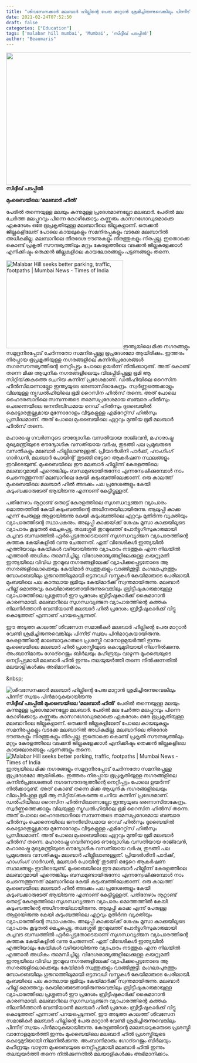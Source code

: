 ```yaml
---
title: "ശിവസേനക്കാർ മലബാർ ഹില്ലിന്റെ പേരു മാറ്റാൻ ശ്രമിച്ചിരുന്നുവെങ്കിലും പിന്നീട്‌ സ്വയം പിൻമാറുകയായിരുന്നു"
date: 2021-02-24T07:52:50
draft: false
categories: ["Education"]
tags: ['malabar hill mumbai', 'Mumbai', 'സിദ്ദീഖ് പടപ്പിൽ']
author: "Beaumaris"
---
```


<strong><a href="https://wordpress-972788-3403151.cloudwaysapps.com/post-about-malabar-hill-mumbai/300072/bdd-803" rel="attachment wp-att-300073"><img class="alignleft size-full wp-image-300073" src="https://cdn.boolokam.com/articles/2021/02/bdd-431.jpg" alt="" width="739" height="360" /></a>സിദ്ദീഖ് പടപ്പിൽ</strong>

<strong>മുംബൈയിലെ ‘മലബാർ ഹിൽ’</strong>

പേരിൽ തന്നെയുള്ള മലയും കുന്നുമുള്ള പ്രദേശമാണല്ലോ മലബാർ. പേരിൽ മല ചേർത്ത മലപ്പുറവും പിന്നെ കോഴിക്കോടും കണ്ണൂരും കാസറഗോഡുമൊക്കെ ഏകദേശം ഒരേ ഭൂപ്രകൃതിയുള്ള മലബാറിലെ ജില്ലകളാണ്‌. തെക്കൻ ജില്ലകളിലേത്‌ പോലെ കായലുകളും സമനിരപ്പുകളും വടക്കേ മലബാറിൽ അധികമില്ല. മലബാറിലെ തീരദേശ ടൗണുകളും നിരത്തുകളും നിരപ്പല്ല. ഇതൊക്കെ കൊണ്ട് പ്രകൃതി സൗന്ദര്യത്തിലും മറ്റും കേരളത്തിലെ വടക്കൻ ജില്ലകളേക്കാൾ എനിക്കിഷ്ടം തെക്കൻ ജില്ലകളിലെ കായലോരങ്ങളും പട്ടണങ്ങളും തന്നെ.

<img class="alignleft" src="https://static.toiimg.com/thumb/msid-71486561,width-1200,height-900,resizemode-4/.jpg" alt="Malabar Hill seeks better parking, traffic, footpaths | Mumbai News - Times  of India" width="319" height="239" />ഇന്ത്യയിലെ മിക്ക നഗരങ്ങളും സമുദ്രനിരപ്പോട്‌ ചേർന്നതോ സമനിരപ്പുള്ള ഭൂപ്രദേശമോ ആയിരിക്കും. ഇത്തരം നിരപ്പായ ഭൂപ്രകൃതിയുള്ള നഗരങ്ങളിലെ കുന്നിൻപ്രദേശങ്ങൾ നഗരസൗന്ദര്യത്തിന്റെ നെറ്റിപ്പട്ടം പോലെ ഉയർന്ന് നിൽക്കാറുണ്ട്‌. അത്‌ കൊണ്ട്‌ തന്നെ മിക്ക ആധുനിക നഗരങ്ങളിലെയും വിലപ്പിടിപ്പുള്ള ഭൂമി ആ സിറ്റിയ്‌ക്കകത്തെ ചെറിയ കുന്നിന്‌ പ്രദേശമാണ്‌. ഡൽഹിയിലെ റൈസിന ഹിൽസിലാണാല്ലോ ഇന്ത്യയുടെ ഭരണാസിരാകേന്ദ്രം. സ്വർണ്ണത്തെക്കാളും വിലയുള്ള ന്യൂഡൽഹിയിലെ ഭൂമി റൈസിന ഹിൽസ്‌ തന്നെ. അത്‌ പോലെ ഹൈദരബാദിലെ സമ്പന്നരുടെ താമസപ്രദേശമായ ബഞ്ചാര ഹിൽസും ചെന്നൈയിലെ ജനനിബിഡമായ റെഡ്‌ ഹിൽസും ദുബൈയിൽ കൊട്ടാരതുല്ല്യമായ മുന്നോറോളം വീടുകളുള്ള എമിറേറ്റ്‌സ്‌ ഹിൽസും പ്രസിദ്ധമാണ്‌. അത് പോലെ മുംബൈയിലെ ഏറ്റവും മുന്തിയ ഭൂമി മലബാർ ഹിൽസ്‌ തന്നെ.

മഹാരാഷ്ട്ര ഗവർണറുടെ ഔദ്യോഗിക വസതിയായ രാജ്ഭവൻ, മഹാരാഷ്ട്ര മുഖ്യമന്ത്രിയുടെ ഔദ്യോഗിക വസതിയായ വർഷ, തുടങ്ങി പല പ്രമുഖരുടെ വസതികളും മലബാർ ഹില്ലിലാണുള്ളത്‌. പ്രിയദർശിനി പാർക്ക്‌, ഹാംഗിംഗ്‌ ഗാർഡൻ, മലബാർ പോയിന്റ്‌ തുടങ്ങി ഒട്ടേറെ ആകർഷണ സ്ഥലങ്ങളും ഇവിടെയുണ്ട്‌. മുംബൈയിലെ ഈ മലബാർ ഹില്ലിന്ന് കേരളത്തിലെ മലബാറുമായി എന്തെങ്കിലും ബന്ധമുണ്ടായിരുന്നോ എന്നന്വേഷിക്കുമ്പോൾ നാം ചെന്നെത്തുന്നത്‌ മലബാറിലെ കേയി കുടുംബത്തിലേക്കാണ്‌. ഒരു കാലത്ത്‌ മുംബൈയിലെ മലബാർ ഹിൽ അടക്കം പല പ്രദേശങ്ങളും കേയി കുടുംബക്കാരുടേത്‌ ആയിരുന്നു എന്നാണ്‌ കേട്ടിട്ടുള്ളത്‌.

പതിനേഴാം നൂറ്റാണ്ട്‌ തൊട്ട്‌ കേരളത്തിലെ സുഗന്ധവ്യഞ്ജന വ്യാപാരം മൊത്തത്തിൽ കേയി കുടുംബത്തിന്റെ അധീനതയിലായിരുന്നു. ആലുപ്പി കാക്ക എന്ന് പേരുള്ള ആളായിരുന്നു കേയി കുടുംബത്തിലെ ഏറ്റവും മുതിർന്ന വ്യക്തിയും വ്യാപാരത്തിന്റെ സ്ഥാപകനും. അലുപ്പി കാക്കയ്‌ക്ക്‌ ശേഷം മൂസാ കാക്കയിലൂടെ വ്യാപാരം കൂടുതൽ മെച്ചപ്പെട്ടു. തലശ്ശേരി തുറമുഖത്ത്‌ പോർട്ടുഗീസുകാരുമായി കച്ചവട ബന്ധത്തിൽ ഏർപ്പെട്ടതോടെയാണ്‌ സുഗന്ധവ്യഞ്ജന വ്യാപാരത്തിന്റെ കുത്തക കേയികളിൽ‌ വന്നു ചേരുന്നത്‌‌. ഏത്‌ വിദേശികൾ ഇന്ത്യയിൽ എത്തിയാലും കേയികൾ വഴിയായിരുന്നു വ്യാപാരം നടത്തുക എന്ന നിലയിൽ എത്താൻ അധികം താമസിച്ചില്ല. വിദേശരാജ്യങ്ങളിലേക്കുള്ള കയറ്റുമതി ഇന്ത്യയിലെ വിവിധ തുറമുഖ നഗരങ്ങളിലേക്ക്‌ വ്യാപിക്കപ്പെട്ടതോടെ ആ നഗരങ്ങളിലൊക്കെയും കേയിമാർ സ്വത്തുക്കളും വാങ്ങിക്കൂട്ടി. മംഗലാപുരത്തും ബോംബെയിലും ഗുജറാത്തിലുമായി ഒട്ടനവധി വസ്തുകൾ കേയിമാരുടെ പേരിലായി.
മുംബയിലെ പല കാതലായ ഭൂമിയും കേയിമാർക്ക്‌ സ്വന്തമായിരുന്നു. മലബാർ ഹില്ല് മൊത്തവും കേയിമാരുടേതായിരുന്നുവെങ്കിലും ബ്രിട്ടീഷുകാരുമായുള്ള വ്യാപാരത്തിലെ പ്രശ്നങ്ങൾ ഈ പ്രദേശം ബ്രിട്ടീഷുകാർക്ക്‌ കൈമാറാൻ കാരണമായി. മലബാറിലെ സുഗന്ധവ്യഞ്ജന വ്യാപാരത്തിന്റെ കുത്തക നിലനിർത്താൻ വേണ്ടിയാൺ മലബാർ ഹിൽ പ്രദേശം ബ്രിട്ടീഷുകാർക്ക്‌ വിട്ടു കൊടുത്തത്‌ എന്നാണ്‌ പറയപ്പെടുന്നത്‌.

ഈ അടുത്ത കാലത്ത്‌ ശിവസേന സമാജികർ മലബാർ ഹില്ലിന്റെ പേരു മാറ്റാൻ വേണ്ടി ശ്രമിച്ചിരുന്നുവെങ്കിലും പിന്നീട്‌ സ്വയം പിൻമാറുകയായിരുന്നു. കേരളത്തിന്റെ മാലബാറുകാരുടെ പ്രശസ്തി വാനോളമുയർത്തി ഇന്നും മുംബൈയിലെ മലബാർ ഹിൽ പ്രശസ്തിയുടെ കൊടുമുടിയായി നിലനിൽക്കുന്നു. അംബാനിമാരും ഗോദ്‌റെജും ബിർലയും മഹീന്ദ്രയും വാഴുന്ന മുംബൈയുടെ നെറ്റിപ്പട്ടമായി മലബാർ ഹിൽ ഇന്നും തലയുയർത്തി തന്നെ നിൽക്കുന്നതിൽ മലയാളികൾക്കും അഭിമാനിക്കാം.

&amp;nbsp;


![ശിവസേനക്കാർ മലബാർ ഹില്ലിന്റെ പേരു മാറ്റാൻ ശ്രമിച്ചിരുന്നുവെങ്കിലും പിന്നീട്‌ സ്വയം പിൻമാറുകയായിരുന്നു](https://cdn.boolokam.com/articles/2021/02/bdd-431.jpg)**[](https://wordpress-972788-3403151.cloudwaysapps.com/post-about-malabar-hill-mumbai/300072/bdd-803)സിദ്ദീഖ് പടപ്പിൽ** **മുംബൈയിലെ ‘മലബാർ ഹിൽ’** പേരിൽ തന്നെയുള്ള മലയും കുന്നുമുള്ള പ്രദേശമാണല്ലോ മലബാർ. പേരിൽ മല ചേർത്ത മലപ്പുറവും പിന്നെ കോഴിക്കോടും കണ്ണൂരും കാസറഗോഡുമൊക്കെ ഏകദേശം ഒരേ ഭൂപ്രകൃതിയുള്ള മലബാറിലെ ജില്ലകളാണ്‌. തെക്കൻ ജില്ലകളിലേത്‌ പോലെ കായലുകളും സമനിരപ്പുകളും വടക്കേ മലബാറിൽ അധികമില്ല. മലബാറിലെ തീരദേശ ടൗണുകളും നിരത്തുകളും നിരപ്പല്ല. ഇതൊക്കെ കൊണ്ട് പ്രകൃതി സൗന്ദര്യത്തിലും മറ്റും കേരളത്തിലെ വടക്കൻ ജില്ലകളേക്കാൾ എനിക്കിഷ്ടം തെക്കൻ ജില്ലകളിലെ കായലോരങ്ങളും പട്ടണങ്ങളും തന്നെ. ![Malabar Hill seeks better parking, traffic, footpaths | Mumbai News - Times  of India](https://static.toiimg.com/thumb/msid-71486561,width-1200,height-900,resizemode-4/.jpg)ഇന്ത്യയിലെ മിക്ക നഗരങ്ങളും സമുദ്രനിരപ്പോട്‌ ചേർന്നതോ സമനിരപ്പുള്ള ഭൂപ്രദേശമോ ആയിരിക്കും. ഇത്തരം നിരപ്പായ ഭൂപ്രകൃതിയുള്ള നഗരങ്ങളിലെ കുന്നിൻപ്രദേശങ്ങൾ നഗരസൗന്ദര്യത്തിന്റെ നെറ്റിപ്പട്ടം പോലെ ഉയർന്ന് നിൽക്കാറുണ്ട്‌. അത്‌ കൊണ്ട്‌ തന്നെ മിക്ക ആധുനിക നഗരങ്ങളിലെയും വിലപ്പിടിപ്പുള്ള ഭൂമി ആ സിറ്റിയ്‌ക്കകത്തെ ചെറിയ കുന്നിന്‌ പ്രദേശമാണ്‌. ഡൽഹിയിലെ റൈസിന ഹിൽസിലാണാല്ലോ ഇന്ത്യയുടെ ഭരണാസിരാകേന്ദ്രം. സ്വർണ്ണത്തെക്കാളും വിലയുള്ള ന്യൂഡൽഹിയിലെ ഭൂമി റൈസിന ഹിൽസ്‌ തന്നെ. അത്‌ പോലെ ഹൈദരബാദിലെ സമ്പന്നരുടെ താമസപ്രദേശമായ ബഞ്ചാര ഹിൽസും ചെന്നൈയിലെ ജനനിബിഡമായ റെഡ്‌ ഹിൽസും ദുബൈയിൽ കൊട്ടാരതുല്ല്യമായ മുന്നോറോളം വീടുകളുള്ള എമിറേറ്റ്‌സ്‌ ഹിൽസും പ്രസിദ്ധമാണ്‌. അത് പോലെ മുംബൈയിലെ ഏറ്റവും മുന്തിയ ഭൂമി മലബാർ ഹിൽസ്‌ തന്നെ. മഹാരാഷ്ട്ര ഗവർണറുടെ ഔദ്യോഗിക വസതിയായ രാജ്ഭവൻ, മഹാരാഷ്ട്ര മുഖ്യമന്ത്രിയുടെ ഔദ്യോഗിക വസതിയായ വർഷ, തുടങ്ങി പല പ്രമുഖരുടെ വസതികളും മലബാർ ഹില്ലിലാണുള്ളത്‌. പ്രിയദർശിനി പാർക്ക്‌, ഹാംഗിംഗ്‌ ഗാർഡൻ, മലബാർ പോയിന്റ്‌ തുടങ്ങി ഒട്ടേറെ ആകർഷണ സ്ഥലങ്ങളും ഇവിടെയുണ്ട്‌. മുംബൈയിലെ ഈ മലബാർ ഹില്ലിന്ന് കേരളത്തിലെ മലബാറുമായി എന്തെങ്കിലും ബന്ധമുണ്ടായിരുന്നോ എന്നന്വേഷിക്കുമ്പോൾ നാം ചെന്നെത്തുന്നത്‌ മലബാറിലെ കേയി കുടുംബത്തിലേക്കാണ്‌. ഒരു കാലത്ത്‌ മുംബൈയിലെ മലബാർ ഹിൽ അടക്കം പല പ്രദേശങ്ങളും കേയി കുടുംബക്കാരുടേത്‌ ആയിരുന്നു എന്നാണ്‌ കേട്ടിട്ടുള്ളത്‌. പതിനേഴാം നൂറ്റാണ്ട്‌ തൊട്ട്‌ കേരളത്തിലെ സുഗന്ധവ്യഞ്ജന വ്യാപാരം മൊത്തത്തിൽ കേയി കുടുംബത്തിന്റെ അധീനതയിലായിരുന്നു. ആലുപ്പി കാക്ക എന്ന് പേരുള്ള ആളായിരുന്നു കേയി കുടുംബത്തിലെ ഏറ്റവും മുതിർന്ന വ്യക്തിയും വ്യാപാരത്തിന്റെ സ്ഥാപകനും. അലുപ്പി കാക്കയ്‌ക്ക്‌ ശേഷം മൂസാ കാക്കയിലൂടെ വ്യാപാരം കൂടുതൽ മെച്ചപ്പെട്ടു. തലശ്ശേരി തുറമുഖത്ത്‌ പോർട്ടുഗീസുകാരുമായി കച്ചവട ബന്ധത്തിൽ ഏർപ്പെട്ടതോടെയാണ്‌ സുഗന്ധവ്യഞ്ജന വ്യാപാരത്തിന്റെ കുത്തക കേയികളിൽ‌ വന്നു ചേരുന്നത്‌‌. ഏത്‌ വിദേശികൾ ഇന്ത്യയിൽ എത്തിയാലും കേയികൾ വഴിയായിരുന്നു വ്യാപാരം നടത്തുക എന്ന നിലയിൽ എത്താൻ അധികം താമസിച്ചില്ല. വിദേശരാജ്യങ്ങളിലേക്കുള്ള കയറ്റുമതി ഇന്ത്യയിലെ വിവിധ തുറമുഖ നഗരങ്ങളിലേക്ക്‌ വ്യാപിക്കപ്പെട്ടതോടെ ആ നഗരങ്ങളിലൊക്കെയും കേയിമാർ സ്വത്തുക്കളും വാങ്ങിക്കൂട്ടി. മംഗലാപുരത്തും ബോംബെയിലും ഗുജറാത്തിലുമായി ഒട്ടനവധി വസ്തുകൾ കേയിമാരുടെ പേരിലായി. മുംബയിലെ പല കാതലായ ഭൂമിയും കേയിമാർക്ക്‌ സ്വന്തമായിരുന്നു. മലബാർ ഹില്ല് മൊത്തവും കേയിമാരുടേതായിരുന്നുവെങ്കിലും ബ്രിട്ടീഷുകാരുമായുള്ള വ്യാപാരത്തിലെ പ്രശ്നങ്ങൾ ഈ പ്രദേശം ബ്രിട്ടീഷുകാർക്ക്‌ കൈമാറാൻ കാരണമായി. മലബാറിലെ സുഗന്ധവ്യഞ്ജന വ്യാപാരത്തിന്റെ കുത്തക നിലനിർത്താൻ വേണ്ടിയാൺ മലബാർ ഹിൽ പ്രദേശം ബ്രിട്ടീഷുകാർക്ക്‌ വിട്ടു കൊടുത്തത്‌ എന്നാണ്‌ പറയപ്പെടുന്നത്‌. ഈ അടുത്ത കാലത്ത്‌ ശിവസേന സമാജികർ മലബാർ ഹില്ലിന്റെ പേരു മാറ്റാൻ വേണ്ടി ശ്രമിച്ചിരുന്നുവെങ്കിലും പിന്നീട്‌ സ്വയം പിൻമാറുകയായിരുന്നു. കേരളത്തിന്റെ മാലബാറുകാരുടെ പ്രശസ്തി വാനോളമുയർത്തി ഇന്നും മുംബൈയിലെ മലബാർ ഹിൽ പ്രശസ്തിയുടെ കൊടുമുടിയായി നിലനിൽക്കുന്നു. അംബാനിമാരും ഗോദ്‌റെജും ബിർലയും മഹീന്ദ്രയും വാഴുന്ന മുംബൈയുടെ നെറ്റിപ്പട്ടമായി മലബാർ ഹിൽ ഇന്നും തലയുയർത്തി തന്നെ നിൽക്കുന്നതിൽ മലയാളികൾക്കും അഭിമാനിക്കാം. &nbsp;
